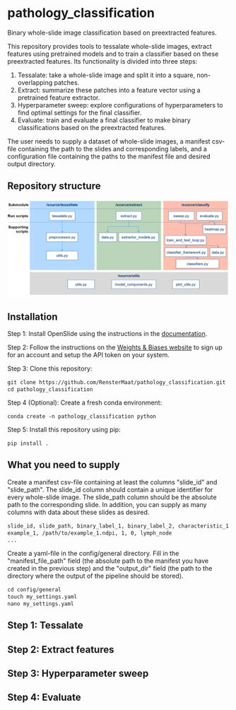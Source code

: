 # pathology_classification
Binary whole-slide image classification based on preextracted features.

This repository provides tools to tessalate whole-slide images, extract features using pretrained models and to train a classifier based on these preextracted features. Its functionality is divided into three steps:
1. Tessalate: take a whole-slide image and split it into a square, non-overlapping patches.
2. Extract: summarize these patches into a feature vector using a pretrained feature extractor.
3. Hyperparameter sweep: explore configurations of hyperparameters to find optimal settings for the final classifier.
4. Evaluate: train and evaluate a final classifier to make binary classifications based on the preextracted features.

The user needs to supply a dataset of whole-slide images, a manifest csv-file containing the path to the slides and corresponding labels, and a configuration file containing the paths to the manifest file and desired output directory.

## Repository structure
![Repository structure](repository_structure.png)

## Installation
Step 1: Install OpenSlide using the instructions in the [documentation](https://openslide.org/api/python/#installing). 

Step 2: Follow the instructions on the [Weights & Biases website](https://docs.wandb.ai/quickstart) to sign up for an account and setup the API token on your system. 

Step 3: Clone this repository:
```
git clone https://github.com/RensterMaat/pathology_classification.git
cd pathology_classification
```

Step 4 (Optional): Create a fresh conda environment:
```
conda create -n pathology_classification python
```

Step 5: Install this repository using pip:
```
pip install . 
```

## What you need to supply
Create a manifest csv-file containing at least the columns "slide_id" and "slide_path". The slide_id column should contain a unique identifier for every whole-slide image. The slide_path column should be the absolute path to the corresponding slide. In addition, you can supply as many columns with data about these slides as desired. 
```
slide_id, slide_path, binary_label_1, binary_label_2, characteristic_1
example_1, /path/to/example_1.ndpi, 1, 0, lymph_node
...
```

Create a yaml-file in the config/general directory. Fill in the "manifest_file_path" field (the absolute path to the manifest you have created in the previous step) and the "output_dir" field (the path to the directory where the output of the pipeline should be stored). 
```
cd config/general
touch my_settings.yaml
nano my_settings.yaml
```

## Step 1: Tessalate

## Step 2: Extract features

## Step 3: Hyperparameter sweep

## Step 4: Evaluate
